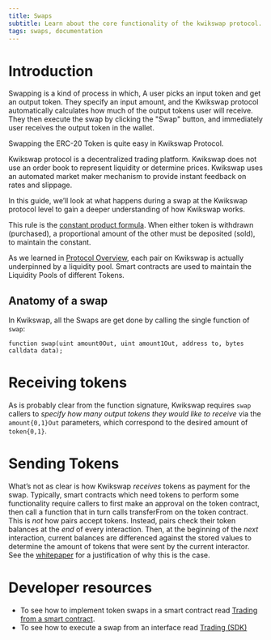 ```yaml
---
title: Swaps
subtitle: Learn about the core functionality of the kwikswap protocol. Token Swaps.
tags: swaps, documentation
---
```




# Introduction

Swapping is a kind of process in which, A user picks an input token and get an output token. They specify an input amount, and the Kwikswap protocol automatically calculates how much of the output tokens user will receive. They then execute the swap by clicking the "Swap" button, and immediately user receives the output token in the wallet.

Swapping the ERC-20 Token is quite easy in Kwikswap Protocol.

Kwikswap protocol is a decentralized trading platform. Kwikswap does not use an order book to represent liquidity or determine prices. Kwikswap uses an automated market maker mechanism to provide instant feedback on rates and slippage.

In this guide, we’ll look at what happens during a swap at the Kwikswap protocol level to gain a deeper understanding of how Kwikswap works.

This rule is the [constant product formula](/docs/v1/protocol-overview/glossary#constant-product-formula). When either token is withdrawn (purchased), a proportional amount of the other must be deposited (sold), to maintain the constant.

As we learned in [Protocol Overview](/docs/v1/protocol-overview), each pair on Kwikswap is actually underpinned by a liquidity pool. Smart contracts are used to maintain the Liquidity Pools of different Tokens.

## Anatomy of a swap

In Kwikswap, all the Swaps are get done by calling the single function of `swap`:

```solidity
function swap(uint amount0Out, uint amount1Out, address to, bytes calldata data);
```

# Receiving tokens

As is probably clear from the function signature, Kwikswap requires `swap` callers to _specify how many output tokens they would like to receive_ via the `amount{0,1}Out` parameters, which correspond to the desired amount of `token{0,1}`.

# Sending Tokens

What’s not as clear is how Kwikswap _receives_ tokens as payment for the swap. Typically, smart contracts which need tokens to perform some functionality require callers to first make an approval on the token contract, then call a function that in turn calls transferFrom on the token contract. This is _not_ how pairs accept tokens. Instead, pairs check their token balances at the _end_ of every interaction. Then, at the beginning of the _next_ interaction, current balances are differenced against the stored values to determine the amount of tokens that were sent by the current interactor. See the <a href='/whitepaper.pdf' rel='noopener noreferrer'>whitepaper</a> for a justification of why this is the case.

# Developer resources

- To see how to implement token swaps in a smart contract read [Trading from a smart contract](/docs/v1/smart-contract-integration/trading-from-a-smart-contract/).
- To see how to execute a swap from an interface read [Trading (SDK)](/docs/v1/javascript-SDK/trading/)
